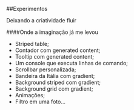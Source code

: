 ##Experimentos

Deixando a criatividade fluir

####Onde a imaginação já me levou
- Striped table;
- Contador com generated content;
- Tooltip com generated content;
- Um console que executa linhas de comando;
- Scrollbar personalizada;
- Bandeira da Itália com gradient;
- Background striped com gradient;
- Background grid com gradient;
- Animações;
- Filtro em uma foto...
